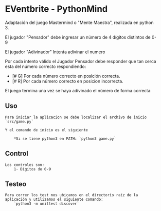 # EVentbrite - PythonMind

Adaptación del juego Mastermind o "Mente Maestra", realizada en python 3.

El jugador "Pensador" debe ingresar un número de 4 dígitos distintos de 0-9

El jugador "Adivinador" Intenta adivinar el numero

Por cada intento válido el Jugador Pensador debe responder que tan cerca esta del número correcto respondiendo:
 * [# G] Por cada número correcto en posición correcta.
 * [# R] Por cada número correcto en posicion incorrecta.

El juego termina una vez se haya adivinado el número de forma correcta

## Uso
    Para iniciar la aplicacion se debe localizar el archivo de inicio `src/game.py`

    Y el comando de inicio es el siguiente

        *Si se tiene python3 en PATH: `python3 game.py`

## Control
    Los controles son:
        1- Digitos de 0-9

## Testeo
    Para correr los test nos ubicamos en el directorio raíz de la aplicación y utilizamos el siguiente comando:
        `python3 -m unittest discover`
